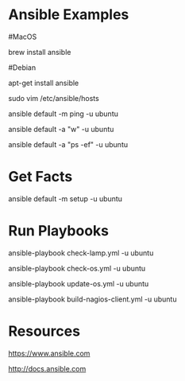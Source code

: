 # Ansible Examples

#MacOS

brew install ansible

#Debian

apt-get install ansible

sudo vim /etc/ansible/hosts

ansible default -m ping -u ubuntu

ansible default -a "w" -u ubuntu

ansible default -a "ps -ef" -u ubuntu

# Get Facts

ansible default -m setup -u ubuntu

# Run Playbooks

ansible-playbook check-lamp.yml -u ubuntu

ansible-playbook check-os.yml -u ubuntu

ansible-playbook update-os.yml -u ubuntu

ansible-playbook build-nagios-client.yml -u ubuntu

# Resources

https://www.ansible.com

http://docs.ansible.com
